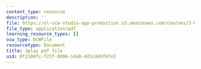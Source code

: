 ```yaml
---
content_type: resource
description: ''
file: https://ol-ocw-studio-app-production.s3.amazonaws.com/courses/3-091-introduction-to-solid-state-chemistry-fall-2018/8f2104fcf23f809614e84d1c449fd7e2_DvGNpuan4rw.pdf
file_type: application/pdf
learning_resource_types: []
ocw_type: OCWFile
resourcetype: Document
title: 3play pdf file
uid: 8f2104fc-f23f-8096-14e8-4d1c449fd7e2
---
```

